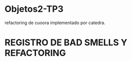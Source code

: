 # Objetos2-TP3
refactoring de cuoora implementado por catedra.

<h1>REGISTRO DE BAD SMELLS Y REFACTORING</h1>
